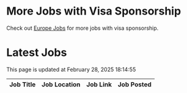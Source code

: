# More Jobs with Visa Sponsorship

Check out [Europe Jobs](https://github.com/sureshparimi/europejobs#latest-jobs) for more jobs with visa sponsorship.

# Latest Jobs

This page is updated at February 28, 2025 18:14:55

| Job Title | Job Location | Job Link | Job Posted |
| --- | --- | --- | --- |
